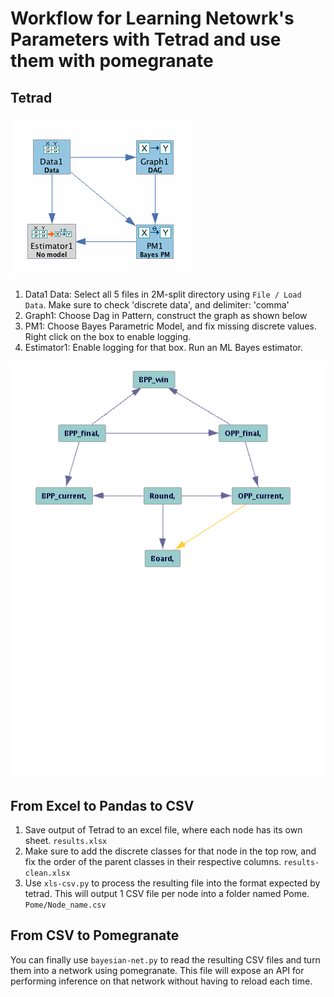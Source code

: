 # Workflow for Learning Netowrk's Parameters with Tetrad and use them with pomegranate

## Tetrad

![pipeline](pipeline.png)

1. Data1 Data: Select all 5 files in 2M-split directory using `File / Load Data`. Make sure to check 'discrete data', and delimiter: 'comma'
2. Graph1: Choose Dag in Pattern, construct the graph as shown below
3. PM1: Choose Bayes Parametric Model, and fix missing discrete values. Right click on the box to enable logging.
4. Estimator1: Enable logging for that box. Run an ML Bayes estimator.

![learned-graph](learned-graph.png)

## From Excel to Pandas to CSV

1. Save output of Tetrad to an excel file, where each node has its own sheet. `results.xlsx`
2. Make sure to add the discrete classes for that node in the top row, and fix the order of the parent classes in their respective columns. `results-clean.xlsx`
3. Use `xls-csv.py` to process the resulting file into the format expected by tetrad. This will output 1 CSV file per node into a folder named Pome. `Pome/Node_name.csv`

## From CSV to Pomegranate

You can finally use `bayesian-net.py` to read the resulting CSV files and turn them into a network using pomegranate. This file will expose an API for performing inference on that network without having to reload each time.
